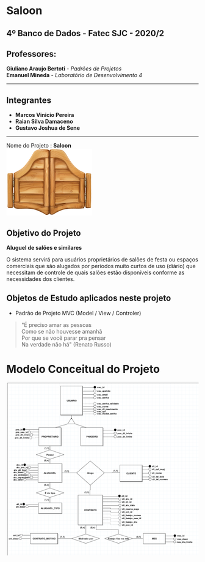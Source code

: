 # Saloon

## 4º Banco de Dados - Fatec SJC - 2020/2

## Professores:  

   **Giuliano Araujo Bertoti** - *Padrões de Projetos*  
   **Emanuel Mineda**          - *Laboratório de Desenvolvimento 4*  

---------------------------------------------------------------
## Integrantes
* **Marcos Vinicio Pereira**
* **Raian Silva Damaceno**
* **Gustavo Joshua de Sene**

---------------------------------------------------------------
Nome do Projeto : **Saloon**     
![Saloon](https://github.com/MarcosVP-Fatec/Saloon/blob/master/src/main/resources/images/saloon_porta_64k.png?raw=true)  

## Objetivo do Projeto  

**Aluguel de salões e similares**

O sistema servirá para usuários proprietários de salões de festa ou espaços comerciais que são alugados por períodos muito curtos de uso (diário) que necessitam de controle de quais salões estão disponíveis conforme as necessidades dos clientes.  

## Objetos de Estudo aplicados neste projeto

  * Padrão de Projeto MVC (Model / View / Controler)


> "É preciso amar as pessoas  
> Como se não houvesse amanhã  
> Por que se você parar pra pensar  
> Na verdade não há"  (Renato Russo)

# Modelo Conceitual do Projeto
![Modelo Conceitual do Projeto Saloon](https://github.com/MarcosVP-Fatec/Saloon/blob/master/SaloonConceitual.png?raw=true)

